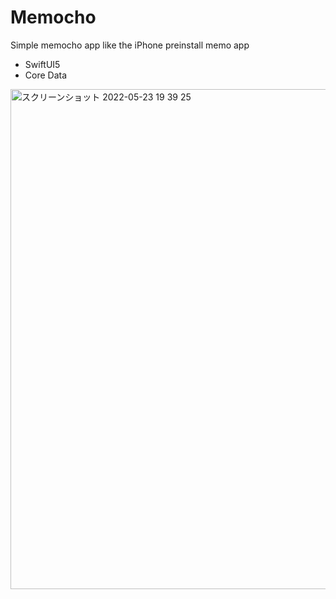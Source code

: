 # Memocho
Simple memocho app like the iPhone preinstall memo app

- SwiftUI5
- Core Data

<img width="800" alt="スクリーンショット 2022-05-23 19 39 25" src="https://user-images.githubusercontent.com/15978091/169804700-d01e5ec1-6cd0-482d-aefd-34f1ac237ddc.png">
